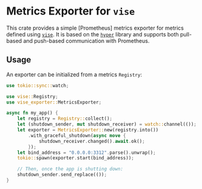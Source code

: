 # Metrics Exporter for `vise`

This crate provides a simple [Prometheus] metrics exporter for metrics defined
using [`vise`]. It is based on the [`hyper`] library and supports both pull-based
and push-based communication with Prometheus.

## Usage

An exporter can be initialized from a metrics `Registry`:

```rust
use tokio::sync::watch;

use vise::Registry;
use vise_exporter::MetricsExporter;

async fn my_app() {
    let registry = Registry::collect();
    let (shutdown_sender, mut shutdown_receiver) = watch::channel(());
    let exporter = MetricsExporter::new(registry.into())
        .with_graceful_shutdown(async move {
            shutdown_receiver.changed().await.ok();
        });
    let bind_address = "0.0.0.0:3312".parse().unwrap();
    tokio::spawn(exporter.start(bind_address));

    // Then, once the app is shutting down:
    shutdown_sender.send_replace(());
}
```

<!-- FIXME: replace with `crates.io` link -->
[`vise`]: ../vise
[`hyper`]: https://crates.io/crates/hyper
